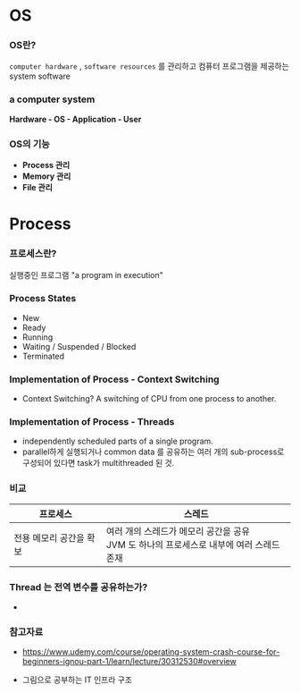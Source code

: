 # OS

### OS란?

`computer hardware` , `software resources` 를 관리하고 컴퓨터 프로그램을 제공하는 system software



### a computer system

**Hardware - OS - Application - User**



### OS의 기능

- **Process 관리**
- **Memory 관리**
- **File 관리**



# Process

### 프로세스란?

실행중인 프로그램 "a program in execution"



### Process States

- New 
- Ready
- Running
- Waiting / Suspended / Blocked
- Terminated



### Implementation of Process - Context Switching

- Context Switching? A switching of CPU from one process to another.



### Implementation of Process - Threads

- independently scheduled parts of a single program.
- parallel하게 실행되거나 common data 를 공유하는 여러 개의 sub-process로 구성되어 있다면 task가 multithreaded 된 것.



### 비교

| 프로세스                | 스레드                                                       |
| ----------------------- | ------------------------------------------------------------ |
| 전용 메모리 공간을 확보 | 여러 개의 스레드가 메모리 공간을 공유<br />JVM 도 하나의 프로세스로 내부에 여러 스레드 존재 |



### Thread 는 전역 변수를 공유하는가?

-



### 참고자료

- https://www.udemy.com/course/operating-system-crash-course-for-beginners-ignou-part-1/learn/lecture/30312530#overview

- 그림으로 공부하는 IT 인프라 구조